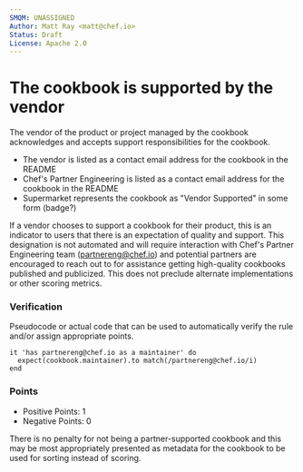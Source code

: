 ```yaml
---
SMQM: UNASSIGNED
Author: Matt Ray <matt@chef.io>
Status: Draft
License: Apache 2.0
---
```


# The cookbook is supported by the vendor

The vendor of the product or project managed by the cookbook acknowledges and
accepts support responsibilities for the cookbook.

* The vendor is listed as a contact email address for the cookbook in the README
* Chef's Partner Engineering is listed as a contact email address for the cookbook in the README
* Supermarket represents the cookbook as "Vendor Supported" in some form (badge?)

If a vendor chooses to support a cookbook for their product, this is an
indicator to users that there is an expectation of quality and support. This
designation is not automated and will require interaction with Chef's Partner
Engineering team (partnereng@chef.io) and potential partners are encouraged to
reach out to for assistance getting high-quality cookbooks published and
publicized. This does not preclude alternate implementations or other scoring
metrics.

### Verification

Pseudocode or actual code that can be used to automatically verify the rule and/or assign appropriate points.

    it 'has partnereng@chef.io as a maintainer' do
      expect(cookbook.maintainer).to match(/partnereng@chef.io/i)
    end

### Points

* Positive Points: 1
* Negative Points: 0

There is no penalty for not being a partner-supported cookbook and this may be
most appropriately presented as metadata for the cookbook to be used for sorting
instead of scoring.
